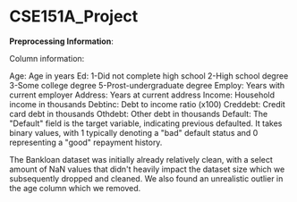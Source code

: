 # CSE151A_Project

**Preprocessing Information**:

Column information:

Age: Age in years
Ed: 1-Did not complete high school 2-High school degree 3-Some college degree 5-Prost-undergraduate degree
Employ: Years with current employer
Address: Years at current address
Income: Household income in thousands
Debtinc: Debt to income ratio (x100)
Creddebt: Credit card debt in thousands
Othdebt: Other debt in thousands
Default: The "Default" field is the target variable, indicating previous defaulted. It takes binary values, with 1 typically denoting a "bad" default status and 0 representing a "good" repayment history.

The Bankloan dataset was initially already relatively clean, with a select amount of NaN values that didn't heavily impact the dataset size which we subsequently dropped and cleaned. We also found an unrealistic outlier in the age column which we removed.
